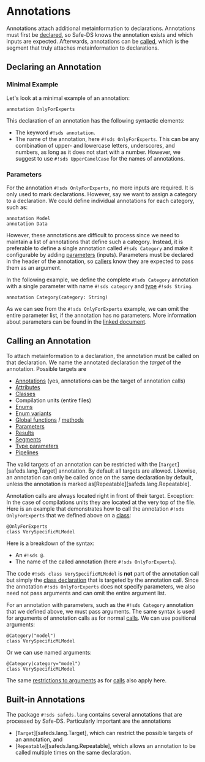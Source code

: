 # Annotations

Annotations attach additional metainformation to declarations. Annotations must first be [declared](#declaring-an-annotation), so Safe-DS knows the annotation exists and which inputs are expected. Afterwards, annotations can be [called](#calling-an-annotation), which is the segment that truly attaches metainformation to declarations.

## Declaring an Annotation

### Minimal Example

Let's look at a minimal example of an annotation:

```sds
annotation OnlyForExperts
```

This declaration of an annotation has the following syntactic elements:

- The keyword `#!sds annotation`.
- The name of the annotation, here `#!sds OnlyForExperts`. This can be any combination of upper- and lowercase letters, underscores, and numbers, as long as it does not start with a number. However, we suggest to use `#!sds UpperCamelCase` for the names of annotations.

### Parameters

For the annotation `#!sds OnlyForExperts`, no more inputs are required. It is only used to mark declarations. However, say we want to assign a category to a declaration. We could define individual annotations for each category, such as:

```sds
annotation Model
annotation Data
```

However, these annotations are difficult to process since we need to maintain a list of annotations that define such a category. Instead, it is preferable to define a single annotation called `#!sds Category` and make it configurable by adding [parameters][parameters] (inputs). Parameters must be declared in the header of the annotation, so [callers](#calling-an-annotation) know they are expected to pass them as an argument.

In the following example, we define the complete `#!sds Category` annotation with a single parameter with name `#!sds category` and [type][types] `#!sds String`.

```sds
annotation Category(category: String)
```

As we can see from the `#!sds OnlyForExperts` example, we can omit the entire parameter list, if the annotation has no parameters. More information about parameters can be found in the [linked document][parameters].

## Calling an Annotation

To attach metainformation to a declaration, the annotation must be called on that declaration. We name the annotated declaration the _target_ of the annotation. Possible targets are

- [Annotations](#declaring-an-annotation) (yes, annotations can be the target of annotation calls)
- [Attributes][attributes]
- [Classes][classes]
- Compilation units (entire files)
- [Enums][enums]
- [Enum variants][enum-variants]
- [Global functions][global-functions] / [methods][methods]
- [Parameters][parameters]
- [Results][results]
- [Segments][segments]
- [Type parameters][type-parameters]
- [Pipelines][pipelines]

The valid targets of an annotation can be restricted with the [`Target`][safeds.lang.Target] annotation. By default all targets are allowed. Likewise, an annotation can only be called once on the same declaration by default, unless the annotation is marked as[Repeatable][safeds.lang.Repeatable].

Annotation calls are always located right in front of their target. Exception: In the case of compilations units they are located at the very top of the file. Here is an example that demonstrates how to call the annotation `#!sds OnlyForExperts` that we defined above on a [class][classes]:

```sds hl_lines="1"
@OnlyForExperts
class VerySpecificMLModel
```

Here is a breakdown of the syntax:

- An `#!sds @`.
- The name of the called annotation (here `#!sds OnlyForExperts`).

The code `#!sds class VerySpecificMLModel` is **not** part of the annotation call but simply the [class declaration][classes] that is targeted by the annotation call. Since the annotation `#!sds OnlyForExperts` does not specify parameters, we also need not pass arguments and can omit the entire argument list.

For an annotation with parameters, such as the `#!sds Category` annotation that we defined above, we must pass arguments. The same syntax is used for arguments of annotation calls as for normal [calls][calls]. We can use positional arguments:

```sds hl_lines="1"
@Category("model")
class VerySpecificMLModel
```

Or we can use named arguments:

```sds hl_lines="1"
@Category(category="model")
class VerySpecificMLModel
```

The same [restrictions to arguments][argument-restrictions] as for [calls][calls] also apply here.

## Built-in Annotations

The package `#!sds safeds.lang` contains several annotations that are processed by Safe-DS. Particularly important are the annotations

- [`Target`][safeds.lang.Target], which can restrict the possible targets of an annotation, and
- [`Repeatable`][safeds.lang.Repeatable], which allows an annotation to be called multiple times on the same declaration.

[parameters]: ../common/parameters.md
[types]: ../common/types.md
[attributes]: classes.md#defining-attributes
[classes]: classes.md#defining-classes
[enums]: enumerations.md#declaring-an-enumeration
[enum-variants]: enumerations.md#enum-variants
[global-functions]: global-functions.md
[methods]: classes.md#defining-methods
[results]: ../common/parameters.md
[segments]: ../pipeline-language/segments.md
[type-parameters]: type-parameters.md
[pipelines]: ../pipeline-language/pipelines.md
[calls]: ../pipeline-language/expressions.md#calls
[argument-restrictions]: ../pipeline-language/expressions.md#restrictions-for-arguments
